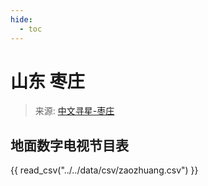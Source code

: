 ```yaml
---
hide:
  - toc
---
```


# 山东 枣庄

> 来源: [中文寻星-枣庄](http://dtmb.saoing.com/zaozhuang.htm)

## 地面数字电视节目表

{{ read_csv("../../data/csv/zaozhuang.csv") }}
